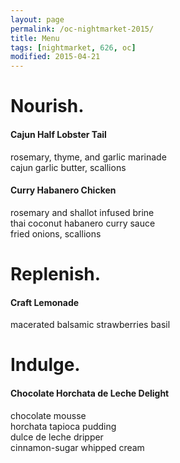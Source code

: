 ```yaml
---
layout: page
permalink: /oc-nightmarket-2015/
title: Menu
tags: [nightmarket, 626, oc]
modified: 2015-04-21
---
```

# Nourish.
#### Cajun Half Lobster Tail
rosemary, thyme, and garlic marinade  
cajun garlic butter, scallions  

#### Curry Habanero Chicken
rosemary and shallot infused brine  
thai coconut habanero curry sauce  
fried onions, scallions  

# Replenish.
#### Craft Lemonade
macerated balsamic strawberries basil  
			
# Indulge.
#### Chocolate Horchata de Leche Delight
chocolate mousse  
horchata tapioca pudding  
dulce de leche dripper  
cinnamon-sugar whipped cream  
